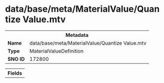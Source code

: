 <h1>data/base/meta/MaterialValue/Quantize Value.mtv</h1><table><tr><th colspan="100%">Metadata</th></tr><tr><td><b>Name</b></td><td>data/base/meta/MaterialValue/Quantize Value.mtv</td></tr><tr><td><b>Type</b></td><td>MaterialValueDefinition</td></tr><tr><td><b>SNO ID</b></td><td>172800</td></tr></table>

<table><tr><th colspan="100%">Fields</th></tr></table>

